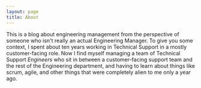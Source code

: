 ```yaml
---
layout: page
title: About
---
```


This is a blog about engineering management from the perspective of someone who isn't really an actual Engineering Manager.
To give you some context, I spent about ten years working in Technical Support in a mostly customer-facing role. 
Now I find myself managing a team of Technical Support _Engineers_ who sit in between a customer-facing support team and the rest of the Engineering department, and having to learn about things like scrum, agile, and other things that were completely alien to me only a year ago.
